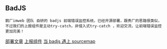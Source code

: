 BadJS
-------
	鹅厂imweb 团队 自研的 badjs 前端错误监控系统，已经开源部署，跟贵厂的思路很类似，不过我们的上报组件是主动try-catch，非侵入式try-catch ，欢迎交流，让前端错误监控更加完美！ 

[部署文章](https://github.com/BetterJS/doc)
[上报组件](https://github.com/BetterJS/badjs-report)
[当 badjs 遇上 sourcemap](http://imweb.io/topic/565c49f23ad940357eb9986e?utm_source=tuicool&utm_medium=referral)
